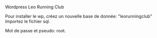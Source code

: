 Wordpress Leo Running Club

Pour installer le wp, créez un nouvelle base de donnée: "leorunningclub"
Importez le fichier sql.

Mot de passe et pseudo: root.
